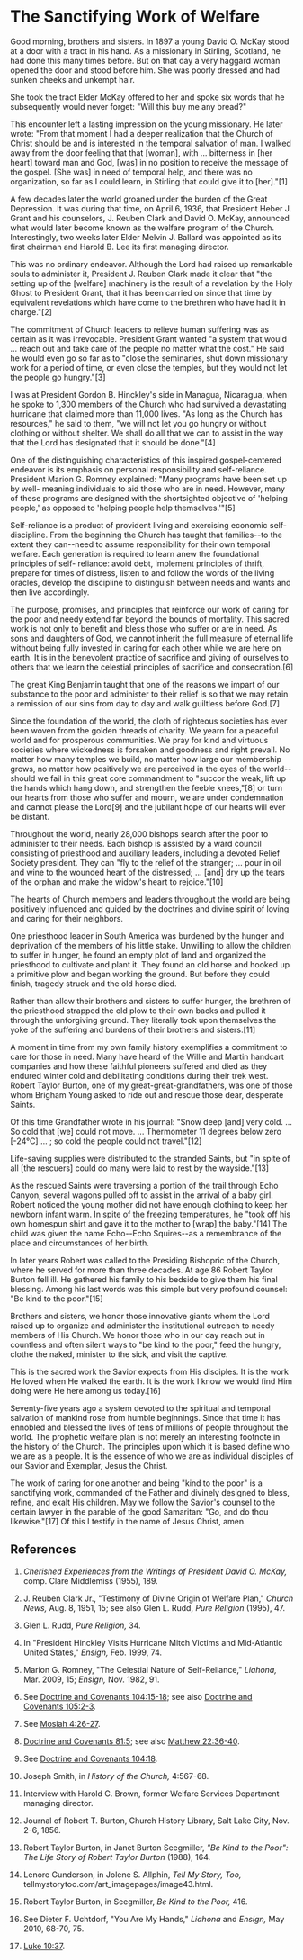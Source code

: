 # The Sanctifying Work of Welfare

Good morning, brothers and sisters. In 1897 a young David O. McKay stood at a
door with a tract in his hand. As a missionary in Stirling, Scotland, he had
done this many times before. But on that day a very haggard woman opened the
door and stood before him. She was poorly dressed and had sunken cheeks and
unkempt hair.

She took the tract Elder McKay offered to her and spoke six words that he
subsequently would never forget: "Will this buy me any bread?"

This encounter left a lasting impression on the young missionary. He later
wrote: "From that moment I had a deeper realization that the Church of Christ
should be and is interested in the temporal salvation of man. I walked away
from the door feeling that that [woman], with ... bitterness in [her heart]
toward man and God, [was] in no position to receive the message of the gospel.
[She was] in need of temporal help, and there was no organization, so far as I
could learn, in Stirling that could give it to [her]."[1]

A few decades later the world groaned under the burden of the Great
Depression. It was during that time, on April 6, 1936, that President Heber J.
Grant and his counselors, J. Reuben Clark and David O. McKay, announced what
would later become known as the welfare program of the Church. Interestingly,
two weeks later Elder Melvin J. Ballard was appointed as its first chairman
and Harold B. Lee its first managing director.

This was no ordinary endeavor. Although the Lord had raised up remarkable
souls to administer it, President J. Reuben Clark made it clear that "the
setting up of the [welfare] machinery is the result of a revelation by the
Holy Ghost to President Grant, that it has been carried on since that time by
equivalent revelations which have come to the brethren who have had it in
charge."[2]

The commitment of Church leaders to relieve human suffering was as certain as
it was irrevocable. President Grant wanted "a system that would ... reach out
and take care of the people no matter what the cost." He said he would even go
so far as to "close the seminaries, shut down missionary work for a period of
time, or even close the temples, but they would not let the people go
hungry."[3]

I was at President Gordon B. Hinckley's side in Managua, Nicaragua, when he
spoke to 1,300 members of the Church who had survived a devastating hurricane
that claimed more than 11,000 lives. "As long as the Church has resources," he
said to them, "we will not let you go hungry or without clothing or without
shelter. We shall do all that we can to assist in the way that the Lord has
designated that it should be done."[4]

One of the distinguishing characteristics of this inspired gospel-centered
endeavor is its emphasis on personal responsibility and self-reliance.
President Marion G. Romney explained: "Many programs have been set up by well-
meaning individuals to aid those who are in need. However, many of these
programs are designed with the shortsighted objective of 'helping people,' as
opposed to 'helping people help themselves.'"[5]

Self-reliance is a product of provident living and exercising economic self-
discipline. From the beginning the Church has taught that families--to the
extent they can--need to assume responsibility for their own temporal welfare.
Each generation is required to learn anew the foundational principles of self-
reliance: avoid debt, implement principles of thrift, prepare for times of
distress, listen to and follow the words of the living oracles, develop the
discipline to distinguish between needs and wants and then live accordingly.

The purpose, promises, and principles that reinforce our work of caring for
the poor and needy extend far beyond the bounds of mortality. This sacred work
is not only to benefit and bless those who suffer or are in need. As sons and
daughters of God, we cannot inherit the full measure of eternal life without
being fully invested in caring for each other while we are here on earth. It
is in the benevolent practice of sacrifice and giving of ourselves to others
that we learn the celestial principles of sacrifice and consecration.[6]

The great King Benjamin taught that one of the reasons we impart of our
substance to the poor and administer to their relief is so that we may retain
a remission of our sins from day to day and walk guiltless before God.[7]

Since the foundation of the world, the cloth of righteous societies has ever
been woven from the golden threads of charity. We yearn for a peaceful world
and for prosperous communities. We pray for kind and virtuous societies where
wickedness is forsaken and goodness and right prevail. No matter how many
temples we build, no matter how large our membership grows, no matter how
positively we are perceived in the eyes of the world--should we fail in this
great core commandment to "succor the weak, lift up the hands which hang down,
and strengthen the feeble knees,"[8] or turn our hearts from those who suffer
and mourn, we are under condemnation and cannot please the Lord[9] and the
jubilant hope of our hearts will ever be distant.

Throughout the world, nearly 28,000 bishops search after the poor to
administer to their needs. Each bishop is assisted by a ward council
consisting of priesthood and auxiliary leaders, including a devoted Relief
Society president. They can "fly to the relief of the stranger; ... pour in oil
and wine to the wounded heart of the distressed; ... [and] dry up the tears of
the orphan and make the widow's heart to rejoice."[10]

The hearts of Church members and leaders throughout the world are being
positively influenced and guided by the doctrines and divine spirit of loving
and caring for their neighbors.

One priesthood leader in South America was burdened by the hunger and
deprivation of the members of his little stake. Unwilling to allow the
children to suffer in hunger, he found an empty plot of land and organized the
priesthood to cultivate and plant it. They found an old horse and hooked up a
primitive plow and began working the ground. But before they could finish,
tragedy struck and the old horse died.

Rather than allow their brothers and sisters to suffer hunger, the brethren of
the priesthood strapped the old plow to their own backs and pulled it through
the unforgiving ground. They literally took upon themselves the yoke of the
suffering and burdens of their brothers and sisters.[11]

A moment in time from my own family history exemplifies a commitment to care
for those in need. Many have heard of the Willie and Martin handcart companies
and how these faithful pioneers suffered and died as they endured winter cold
and debilitating conditions during their trek west. Robert Taylor Burton, one
of my great-great-grandfathers, was one of those whom Brigham Young asked to
ride out and rescue those dear, desperate Saints.

Of this time Grandfather wrote in his journal: "Snow deep [and] very cold. ...
So cold that [we] could not move. ... Thermometer 11 degrees below zero [-24°C]
... ; so cold the people could not travel."[12]

Life-saving supplies were distributed to the stranded Saints, but "in spite of
all [the rescuers] could do many were laid to rest by the wayside."[13]

As the rescued Saints were traversing a portion of the trail through Echo
Canyon, several wagons pulled off to assist in the arrival of a baby girl.
Robert noticed the young mother did not have enough clothing to keep her
newborn infant warm. In spite of the freezing temperatures, he "took off his
own homespun shirt and gave it to the mother to [wrap] the baby."[14] The
child was given the name Echo--Echo Squires--as a remembrance of the place and
circumstances of her birth.

In later years Robert was called to the Presiding Bishopric of the Church,
where he served for more than three decades. At age 86 Robert Taylor Burton
fell ill. He gathered his family to his bedside to give them his final
blessing. Among his last words was this simple but very profound counsel: "Be
kind to the poor."[15]

Brothers and sisters, we honor those innovative giants whom the Lord raised up
to organize and administer the institutional outreach to needy members of His
Church. We honor those who in our day reach out in countless and often silent
ways to "be kind to the poor," feed the hungry, clothe the naked, minister to
the sick, and visit the captive.

This is the sacred work the Savior expects from His disciples. It is the work
He loved when He walked the earth. It is the work I know we would find Him
doing were He here among us today.[16]

Seventy-five years ago a system devoted to the spiritual and temporal
salvation of mankind rose from humble beginnings. Since that time it has
ennobled and blessed the lives of tens of millions of people throughout the
world. The prophetic welfare plan is not merely an interesting footnote in the
history of the Church. The principles upon which it is based define who we are
as a people. It is the essence of who we are as individual disciples of our
Savior and Exemplar, Jesus the Christ.

The work of caring for one another and being "kind to the poor" is a
sanctifying work, commanded of the Father and divinely designed to bless,
refine, and exalt His children. May we follow the Savior's counsel to the
certain lawyer in the parable of the good Samaritan: "Go, and do thou
likewise."[17] Of this I testify in the name of Jesus Christ, amen.

## References

  1.   _Cherished Experiences from the Writings of President David O. McKay,_ comp. Clare Middlemiss (1955), 189.

  2.  J. Reuben Clark Jr., "Testimony of Divine Origin of Welfare Plan," _Church News,_ Aug. 8, 1951, 15; see also Glen L. Rudd, _Pure Religion_ (1995), 47.

  3.  Glen L. Rudd, _Pure Religion,_ 34.

  4.  In "President Hinckley Visits Hurricane Mitch Victims and Mid-Atlantic United States," _Ensign,_ Feb. 1999, 74.

  5.  Marion G. Romney, "The Celestial Nature of Self-Reliance," _Liahona,_ Mar. 2009, 15; _Ensign,_ Nov. 1982, 91.

  6.  See [Doctrine and Covenants 104:15-18](https://www.lds.org/scriptures/dc-testament/dc/104.15-18?lang=eng#14); see also [Doctrine and Covenants 105:2-3](https://www.lds.org/scriptures/dc-testament/dc/105.2-3?lang=eng#1).

  7.  See [Mosiah 4:26-27](https://www.lds.org/scriptures/bofm/mosiah/4.26-27?lang=eng#25).

  8.   [Doctrine and Covenants 81:5](https://www.lds.org/scriptures/dc-testament/dc/81.5?lang=eng#4); see also [Matthew 22:36-40](https://www.lds.org/scriptures/nt/matt/22.36-40?lang=eng#35).

  9.  See [Doctrine and Covenants 104:18](https://www.lds.org/scriptures/dc-testament/dc/104.18?lang=eng#17).

  10.  Joseph Smith, in _History of the Church,_ 4:567-68.

  11.  Interview with Harold C. Brown, former Welfare Services Department managing director.

  12.  Journal of Robert T. Burton, Church History Library, Salt Lake City, Nov. 2-6, 1856.

  13.  Robert Taylor Burton, in Janet Burton Seegmiller, _"Be Kind to the Poor": The Life Story of Robert Taylor Burton_ (1988), 164.

  14.  Lenore Gunderson, in Jolene S. Allphin, _Tell My Story, Too,_ tellmystorytoo.com/art_imagepages/image43.html.

  15.  Robert Taylor Burton, in Seegmiller, _Be Kind to the Poor,_ 416.

  16.  See Dieter F. Uchtdorf, "You Are My Hands," _Liahona_ and _Ensign,_ May 2010, 68-70, 75.

  17.   [Luke 10:37](https://www.lds.org/scriptures/nt/luke/10.37?lang=eng#36).

